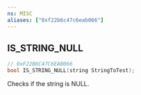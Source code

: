 ```yaml
---
ns: MISC
aliases: ["0xf22b6c47c6eab066"]
---
```

## IS_STRING_NULL

```c
// 0xF22B6C47C6EAB066
bool IS_STRING_NULL(string StringToTest);
```

Checks if the string is NULL.

